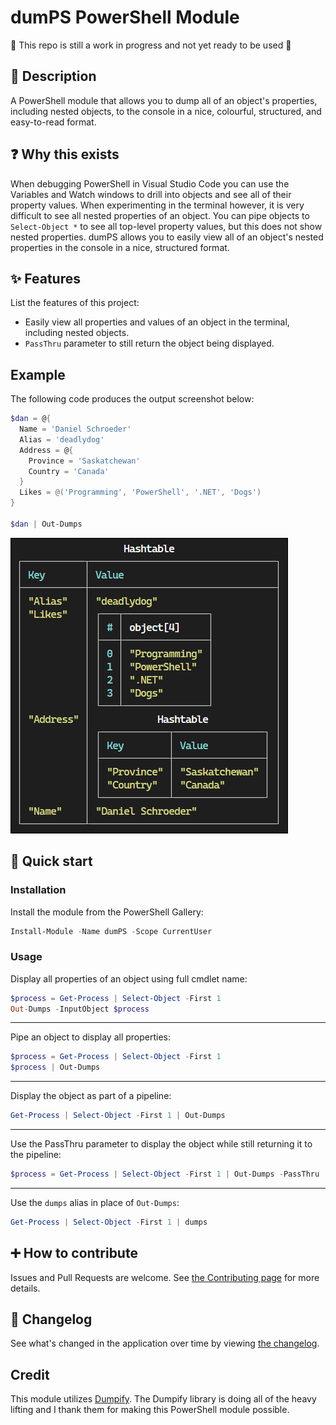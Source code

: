 # dumPS PowerShell Module

🚧 This repo is still a work in progress and not yet ready to be used 🚧

## 💬 Description

A PowerShell module that allows you to dump all of an object's properties, including nested objects, to the console in a nice, colourful, structured, and easy-to-read format.

## ❓ Why this exists

When debugging PowerShell in Visual Studio Code you can use the Variables and Watch windows to drill into objects and see all of their property values.
When experimenting in the terminal however, it is very difficult to see all nested properties of an object.
You can pipe objects to `Select-Object *` to see all top-level property values, but this does not show nested properties.
dumPS allows you to easily view all of an object's nested properties in the console in a nice, structured format.

## ✨ Features

List the features of this project:

- Easily view all properties and values of an object in the terminal, including nested objects.
- `PassThru` parameter to still return the object being displayed.

## Example

The following code produces the output screenshot below:

```powershell
$dan = @{
  Name = 'Daniel Schroeder'
  Alias = 'deadlydog'
  Address = @{
    Province = 'Saskatchewan'
    Country = 'Canada'
  }
  Likes = @('Programming', 'PowerShell', '.NET', 'Dogs')
}

$dan | Out-Dumps
```

![Example output of above dumps command](/docs/Images/dan-dumps-example.png)

## 🚀 Quick start

### Installation

Install the module from the PowerShell Gallery:

```powershell
Install-Module -Name dumPS -Scope CurrentUser
```

### Usage

Display all properties of an object using full cmdlet name:

```powershell
$process = Get-Process | Select-Object -First 1
Out-Dumps -InputObject $process
```

---

Pipe an object to display all properties:

```powershell
$process = Get-Process | Select-Object -First 1
$process | Out-Dumps
```

---

Display the object as part of a pipeline:

```powershell
Get-Process | Select-Object -First 1 | Out-Dumps
```

---

Use the PassThru parameter to display the object while still returning it to the pipeline:

```powershell
$process = Get-Process | Select-Object -First 1 | Out-Dumps -PassThru
```

---

Use the `dumps` alias in place of `Out-Dumps`:

```powershell
Get-Process | Select-Object -First 1 | dumps
```

## ➕ How to contribute

Issues and Pull Requests are welcome.
See [the Contributing page](docs/Contributing.md) for more details.

## 📃 Changelog

See what's changed in the application over time by viewing [the changelog](Changelog.md).

## Credit

This module utilizes [Dumpify](https://github.com/MoaidHathot/Dumpify).
The Dumpify library is doing all of the heavy lifting and I thank them for making this PowerShell module possible.
